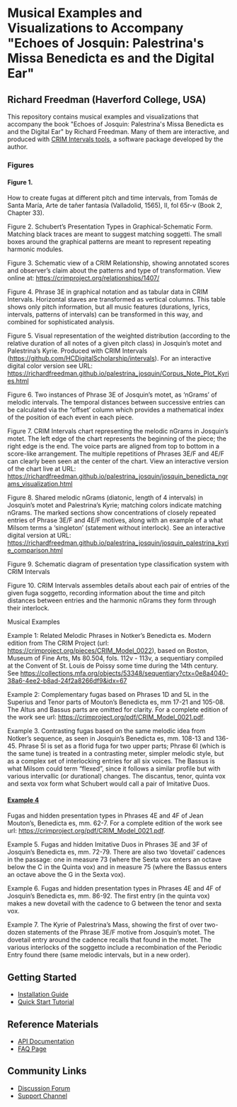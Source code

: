 

# Musical Examples and Visualizations to Accompany "Echoes of Josquin:  Palestrina's Missa Benedicta es and the Digital Ear"

## Richard Freedman (Haverford College, USA)

This repository contains musical examples and visualizations that accompany the book "Echoes of Josquin: Palestrina's Missa Benedicta es and the Digital Ear" by Richard Freedman. Many of them are interactive, and produced with [CRIM Intervals tools](https://github.com/HCDigitalScholarship/intervals), a software package developed by the author. 

### Figures 

#### Figure 1.  
How to create fugas at different pitch and time intervals, from Tomás de Santa María, Arte de tañer fantasía (Valladolid, 1565), II, fol 65r-v (Book 2, Chapter 33).

Figure 2.  Schubert’s Presentation Types in Graphical-Schematic Form.  Matching black traces are meant to suggest matching soggetti.  The small boxes around the graphical patterns are meant to represent repeating harmonic modules.

Figure 3.  Schematic view of a CRIM Relationship, showing annotated scores and observer’s claim about the patterns and type of transformation.  View online at:  https://crimproject.org/relationships/1407/ 


Figure 4. Phrase 3E in graphical notation and as tabular data in CRIM Intervals.  Horizontal staves are transformed as vertical columns. This table shows only pitch information, but all music features (durations, lyrics, intervals, patterns of intervals) can be transformed in this way, and combined for sophisticated analysis.

Figure 5.  Visual representation of the weighted distribution (according to the relative duration of all notes of a given pitch class) in Josquin’s motet and Palestrina’s Kyrie.  Produced with CRIM Intervals (https://github.com/HCDigitalScholarship/intervals). For an interactive digital color version see URL: https://richardfreedman.github.io/palestrina_josquin/Corpus_Note_Plot_Kyries.html

Figure 6.  Two instances of Phrase 3E of Josquin’s motet, as ‘nGrams’ of melodic intervals.  The temporal distances between successive entries can be calculated via the “offset’ column which provides a mathematical index of the position of each event in each piece.

Figure 7.  CRIM Intervals chart representing the melodic nGrams in Josquin’s motet.  The left edge of the chart represents the beginning of the piece; the right edge is the end.  The voice parts are aligned from top to bottom in a score-like arrangement.  The multiple repetitions of Phrases 3E/F and 4E/F can clearly been seen at the center of the chart. View an interactive version of the chart live at URL:  https://richardfreedman.github.io/palestrina_josquin/josquin_benedicta_ngrams_visualization.html



Figure 8.  Shared melodic nGrams (diatonic, length of 4 intervals) in Josquin’s motet and Palestrina’s Kyrie; matching colors indicate matching nGrams. The marked sections show concentrations of closely repeated entries of Phrase 3E/F and 4E/F motives, along with an example of a what Milsom terms a ‘singleton’ (statement without interlock).  See an interactive digital version at URL:  https://richardfreedman.github.io/palestrina_josquin/josquin_palestrina_kyrie_comparison.html

Figure 9.  Schematic diagram of presentation type classification system with CRIM Intervals

Figure 10.  CRIM Intervals assembles details about each pair of entries of the given fuga soggetto, recording information about the time and pitch distances between entries and the harmonic nGrams they form through their interlock.


Musical Examples

Example 1:  Related Melodic Phrases in Notker’s Benedicta es.  Modern edition from The CRIM Project (url: https://crimproject.org/pieces/CRIM_Model_0022), based on Boston, Museum of Fine Arts, Ms 80.504, fols. 112v - 113v, a sequentiary compiled at the Convent of St. Louis de Poissy some time during the 14th century.  See https://collections.mfa.org/objects/53348/sequentiary?ctx=0e8a4040-38a6-4ee2-b8ad-24f2a8266df9&idx=67

Example 2:  Complementary fugas based on Phrases 1D and 5L in the Superius and Tenor parts of  Mouton’s Benedicta es, mm 17-21 and 105-08.  The Altus and Bassus parts are omitted for clarity.  For a complete edition of the work see url:  https://crimproject.org/pdf/CRIM_Model_0021.pdf. 

Example 3.  Contrasting fugas based on the same melodic idea from Notker’s sequence, as seen in Josquin’s Benedicta es, mm. 108-13 and 136-45.  Phrase 5I is set as a florid fuga for two upper parts; Phrase 6I (which is the same tune) is treated in a contrasting meter, simpler melodic style, but as a complex set of interlocking entries for all six voices. The Bassus is what Milsom could term “flexed”, since it follows a similar profile but with various intervallic (or durational) changes. The discantus, tenor, quinta vox and sexta vox form what Schubert would call a pair of Imitative Duos. 

#### [Example 4](/Ex_04_Mouton_Phrase_4A.svg)  

Fugas and hidden presentation types in Phrases 4E and 4F of Jean Mouton’s, Benedicta es, mm. 62-7. For a complete edition of the work see url:  https://crimproject.org/pdf/CRIM_Model_0021.pdf. 

Example 5. Fugas and hidden Imitative Duos in Phrases 3E and 3F of Josquin’s Benedicta es, mm. 72-79.   There are also two ‘dovetail’ cadences in the passage:  one in measure 73 (where the Sexta vox enters an octave below the C in the Quinta vox) and in measure 75 (where the Bassus enters an octave above the G in the Sexta vox).

Example 6. Fugas and hidden presentation types in Phrases 4E and 4F of Josquin’s Benedicta es, mm. 86-92.  The first entry (in the quinta vox) makes a new dovetail with the cadence to G between the tenor and sexta vox.


Example 7.  The Kyrie of Palestrina’s Mass, showing the first of over two-dozen statements of the Phrase 3E/F motive from Josquin’s motet.  The dovetail entry around the cadence recalls that found in the motet.  The various interlocks of the soggetto include a recombination of the Periodic Entry found there (same melodic intervals, but in a new order).



## Getting Started
- [Installation Guide](https://example.com/install)
- [Quick Start Tutorial](https://example.com/tutorial)

## Reference Materials
- [API Documentation](https://api.example.com/docs)
- [FAQ Page](https://example.com/faq)

## Community Links
- [Discussion Forum](https://forum.example.com)
- [Support Channel](https://support.example.com)
